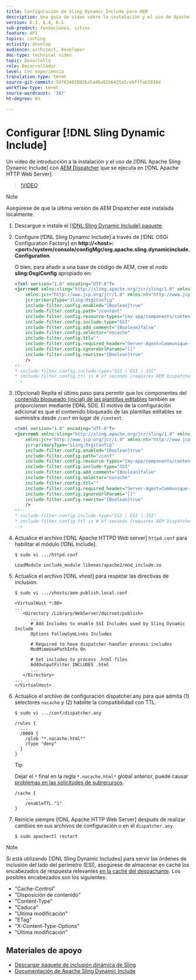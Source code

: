 ```yaml
---
title: Configuración de Sling Dynamic Include para AEM
description: Una guía de vídeo sobre la instalación y el uso de Apache Sling Dynamic Include con AEM Dispatcher que se ejecuta en el servidor web HTTP Apache.
version: 6.3, 6.4, 6.5
sub-product: fundaciones, sitios
feature: API
topics: caching
activity: develop
audience: architect, developer
doc-type: technical video
topic: Desarrollo
role: Desarrollador
level: Con experiencia
translation-type: tm+mt
source-git-commit: 7d7034026826a5a46a91b6425a5cebfffab2934d
workflow-type: tm+mt
source-wordcount: '267'
ht-degree: 6%

---
```



# Configurar [!DNL Sling Dynamic Include]

Un vídeo de introducción a la instalación y el uso de [!DNL Apache Sling Dynamic Include] con [AEM Dispatcher](https://docs.adobe.com/content/help/es-ES/experience-manager-dispatcher/using/dispatcher.html) que se ejecuta en [!DNL Apache HTTP Web Server].

>[!VIDEO](https://video.tv.adobe.com/v/17040/?quality=12&learn=on)

>[!NOTE]
>
> Asegúrese de que la última versión de AEM Dispatcher esté instalada localmente.

1. Descargue e instale el [[!DNL Sling Dynamic Include] paquete](https://sling.apache.org/downloads.cgi).
1. Configure [!DNL Sling Dynamic Include] a través de [!DNL OSGi Configuration Factory] en **http://&lt;host>:&lt;port>/system/console/configMgr/org.apache.sling.dynamicinclude.Configuration**.

   O bien, para añadir a una base de código de AEM, cree el nodo **sling:OsgiConfig** apropiado en:

   ```xml
   <?xml version="1.0" encoding="UTF-8"?>
   <jcr:root xmlns:sling="http://sling.apache.org/jcr/sling/1.0" xmlns:cq="http://www.day.com/jcr/cq/1.0"
       xmlns:jcr="http://www.jcp.org/jcr/1.0" xmlns:nt="http://www.jcp.org/jcr/nt/1.0"
       jcr:primaryType="sling:OsgiConfig"
       include-filter.config.enabled="{Boolean}true"
       include-filter.config.path="/content"
       include-filter.config.resource-types="[my-app/components/content/highly-dynamic]"
       include-filter.config.include-type="SSI" 
       include-filter.config.add_comment="{Boolean}false"
       include-filter.config.selector="nocache"
       include-filter.config.ttl=""
       include-filter.config.required_header="Server-Agent=Communique-Dispatcher"
       include-filter.config.ignoreUrlParams="[]"
       include-filter.config.rewrite="{Boolean}true"
       />
   <!--
   * include-filter.config.include-type="SSI | ESI | JSI"
   * include-filter.config.ttl is # of seconds (requires AEM Dispatcher 4.1.11+)
   -->
   ```

1. (Opcional) Repita el último paso para permitir que los componentes del [contenido bloqueado (inicial) de las plantillas editables](https://helpx.adobe.com/es/experience-manager/6-5/sites/developing/using/page-templates-editable.html) también se proporcionen mediante [!DNL SDI]. El motivo de la configuración adicional es que el contenido bloqueado de las plantillas editables se suministra desde `/conf` en lugar de `/content`.

   ```xml
   <?xml version="1.0" encoding="UTF-8"?>
   <jcr:root xmlns:sling="http://sling.apache.org/jcr/sling/1.0" xmlns:cq="http://www.day.com/jcr/cq/1.0"
       xmlns:jcr="http://www.jcp.org/jcr/1.0" xmlns:nt="http://www.jcp.org/jcr/nt/1.0"
       jcr:primaryType="sling:OsgiConfig"
       include-filter.config.enabled="{Boolean}true"
       include-filter.config.path="/conf"
       include-filter.config.resource-types="[my-app/components/content/highly-dynamic]"
       include-filter.config.include-type="SSI" 
       include-filter.config.add_comment="{Boolean}false"
       include-filter.config.selector="nocache"
       include-filter.config.ttl=""
       include-filter.config.required_header="Server-Agent=Communique-Dispatcher"
       include-filter.config.ignoreUrlParams="[]"
       include-filter.config.rewrite="{Boolean}true"
       />
   <!--
   * include-filter.config.include-type="SSI | ESI | JSI"
   * include-filter.config.ttl is # of seconds (requires AEM Dispatcher 4.1.11+)
   -->
   ```

1. Actualice el archivo [!DNL Apache HTTPD Web server] `httpd.conf` para habilitar el módulo [!DNL Include].

   ```shell
   $ sudo vi .../httpd.conf
   ```

   ```shell
   LoadModule include_module libexec/apache2/mod_include.so
   ```

1. Actualice el archivo [!DNL vhost] para respetar las directivas de inclusión.

   ```shell
   $ sudo vi .../vhosts/aem-publish.local.conf
   ```

   ```shell
   <VirtualHost *:80>
   ...
      <Directory /Library/WebServer/docroot/publish>
         ...
         # Add Includes to enable SSI Includes used by Sling Dynamic Include
         Options FollowSymLinks Includes
   
         # Required to have dispatcher-handler process includes
         ModMimeUsePathInfo On
   
         # Set includes to process .html files
         AddOutputFilter INCLUDES .html
         ...
      </Directory>
   ...
   </VirtualHost>
   ```

1. Actualice el archivo de configuración dispatcher.any para que admita (1) selectores `nocache` y (2) habilite la compatibilidad con TTL.

   ```shell
   $ sudo vi .../conf/dispatcher.any
   ```

   ```shell
   /rules {
     ...
     /0009 {
       /glob "*.nocache.html*"
       /type "deny"
     } 
   }
   ```

   >[!TIP]
   >
   > Dejar el `*` final en la regla `*.nocache.html*` global anterior, puede causar [problemas en las solicitudes de subrecursos](https://github.com/AdobeDocs/experience-manager-learn.en/issues/16).

   ```shell
   /cache {
       ...
       /enableTTL "1"
   }
   ```

1. Reinicie siempre [!DNL Apache HTTP Web Server] después de realizar cambios en sus archivos de configuración o en el `dispatcher.any`.

   ```shell
   $ sudo apachectl restart
   ```

>[!NOTE]
>
>Si está utilizando [!DNL Sling Dynamic Includes] para servir las órdenes de inclusión del lado del perímetro (ESI), asegúrese de almacenar en caché los encabezados de respuesta relevantes [en la caché del despachante](https://docs.adobe.com/content/help/en/experience-manager-dispatcher/using/configuring/dispatcher-configuration.html#CachingHTTPResponseHeaders). Los posibles encabezados son los siguientes:
>
>* &quot;Cache-Control&quot;
>* &quot;Disposición de contenido&quot;
>* &quot;Content-Type&quot;
>* &quot;Caduca&quot;
>* &quot;Última modificación&quot;
>* &quot;ETag&quot;
>* &quot;X-Content-Type-Options&quot;
>* &quot;Última modificación&quot;

>



## Materiales de apoyo

* [Descargar paquete de inclusión dinámica de Sling](https://sling.apache.org/downloads.cgi)
* [Documentación de Apache Sling Dynamic Include](https://github.com/Cognifide/Sling-Dynamic-Include)

